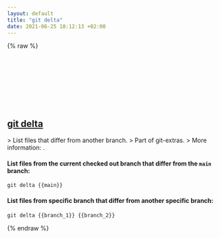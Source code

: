 ```yaml
---
layout: default
title: "git delta"
date: 2021-06-25 18:12:13 +02:00
---
```

{% raw %}
<h2 id="git-delta">
  <a href="/en/common/git-delta.html">git delta</a> <a href="#git-delta"><svg class="icon">
    <use href="/assets/images/unicode_sprite.svg#link" />
  </svg></a>
</h2>
> List files that differ from another branch.
> Part of git-extras.
> More information: <https://github.com/tj/git-extras/blob/master/Commands.md#git-delta>.

#### List files from the current checked out branch that differ from the `main` branch:
```shell
git delta {{main}}
```
#### List files from specific branch that differ from another specific branch:
```shell
git delta {{branch_1}} {{branch_2}}
```
{% endraw %}